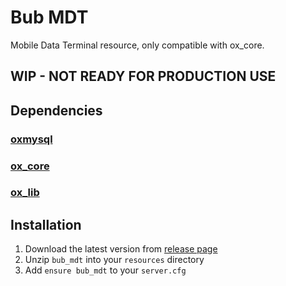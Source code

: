 # Bub MDT
Mobile Data Terminal resource, only compatible with ox_core.

## WIP - NOT READY FOR PRODUCTION USE

## Dependencies

### [oxmysql](https://github.com/overextended/oxmysql)
### [ox_core](https://github.com/overextended/ox_core)
### [ox_lib](https://github.com/overextended/ox_lib)


## Installation
1. Download the latest version from [release page](https://github.com/BubbleDK/bub_mdt/releases)
2. Unzip `bub_mdt` into your `resources` directory
3. Add `ensure bub_mdt` to your `server.cfg`
